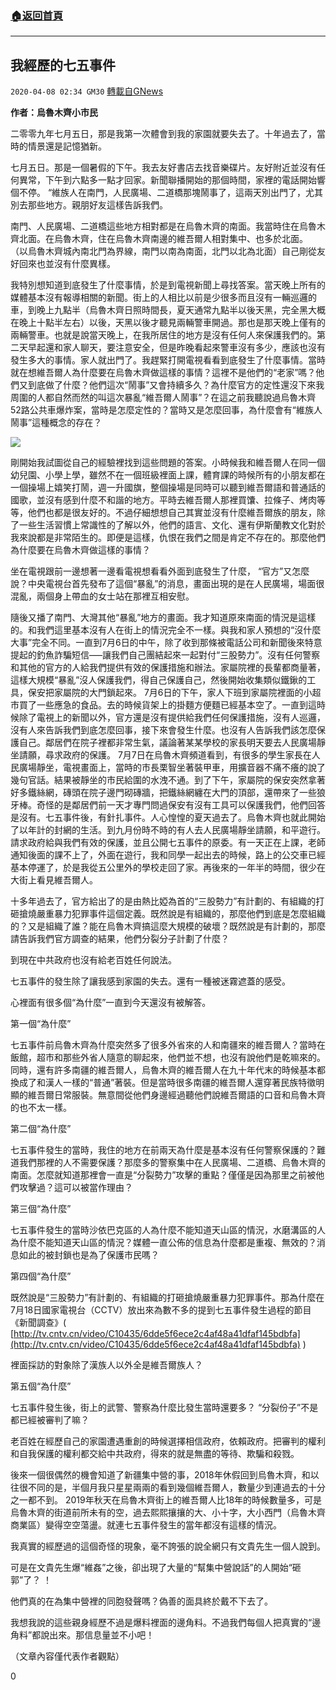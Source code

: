 ###  [:house:返回首頁](https://github.com/ourhimalayas/txt)
---

## 我經歷的七五事件
`2020-04-08 02:34 GM30` [轉載自GNews](https://gnews.org/zh-hant/165798/)

**作者：烏魯木齊小市民**

二零零九年七月五日，那是我第一次體會到我的家園就要失去了。十年過去了，當時的情景還是記憶猶新。

七月五日。那是一個暑假的下午。我去友好書店去找音樂碟片。友好附近並沒有任何異常，下午到六點多一點才回家。新聞聯播開始的那個時間，家裡的電話開始響個不停。 “維族人在南門，人民廣場、二道橋那塊鬧事了，這兩天別出門了，尤其別去那些地方。親朋好友這樣告訴我們。

南門、人民廣場、二道橋這些地方相對都是在烏魯木齊的南面。我當時住在烏魯木齊北面。在烏魯木齊，住在烏魯木齊南邊的維吾爾人相對集中、也多於北面。 （以烏魯木齊城內南北門為界線，南門以南為南面，北門以北為北面）自己剛從友好回來也並沒有什麼異樣。

我特別想知道到底發生了什麼事情，於是到電視新聞上尋找答案。當天晚上所有的媒體基本沒有報導相關的新聞。街上的人相比以前是少很多而且沒有一輛巡邏的車，到晚上九點半（烏魯木齊日照時間長，夏天通常九點半以後天黑，完全黑大概在晚上十點半左右）以後，天黑以後才聽見兩輛警車開過。那也是那天晚上僅有的兩輛警車。也就是說當天晚上，在我所居住的地方是沒有任何人來保護我們的。第二天早起還和家人聊天，要注意安全，但是昨晚看起來警車沒有多少，應該也沒有發生多大的事情。家人就出門了。我趕緊打開電視看看到底發生了什麼事情。當時就在想維吾爾人為什麼要在烏魯木齊做這樣的事情？這裡不是他們的“老家”嗎？他們又到底做了什麼？他們這次“鬧事”又會持續多久？為什麼官方的定性還沒下來我周圍的人都自然而然的叫這次暴亂“維吾爾人鬧事”？在這之前我聽說過烏魯木齊52路公共車爆炸案，當時是怎麼定性的？當時又是怎麼回事，為什麼會有“維族人鬧事”這種概念的存在？

![](https://s3.amazonaws.com/gnews-media-offload/wp-content/uploads/2020/04/08023119/image0-50.jpg)

剛開始我試圖從自己的經驗裡找到這些問題的答案。小時候我和維吾爾人在同一個幼兒園、小學上學，雖然不在一個班級裡面上課，體育課的時候所有的小朋友都在一個操場上嬉笑打鬧，週一升國旗，整個操場是同時可以聽到維吾爾語和普通話的國歌，並沒有感到什麼不和諧的地方。平時去維吾爾人那裡買馕、拉條子、烤肉等等，他們也都是很友好的。不過仔細想想自己其實並沒有什麼維吾爾族的朋友，除了一些生活習慣上常識性的了解以外，他們的語言、文化、還有伊斯蘭教文化對於我來說都是非常陌生的。即便是這樣，仇恨在我們之間是肯定不存在的。那麼他們為什麼要在烏魯木齊做這樣的事情？

坐在電視跟前一邊想著一邊看電視想看看外面到底發生了什麼， “官方”又怎麼說？中央電視台首先發布了這個“暴亂”的消息，畫面出現的是在人民廣場，場面很混亂，兩個身上帶血的女士站在那裡互相安慰。

隨後又播了南門、大灣其他“暴亂”地方的畫面。我才知道原來南面的情況是這樣的。和我們這里基本沒有人在街上的情況完全不一樣。與我和家人預想的“沒什麼大事”完全不同。一直到7月6日的中午，除了收到那條被電話公司和新聞後來特意提起的釣魚詐騙短信—–讓我們自己團結起來一起對付“三股勢力”。沒有任何警察和其他的官方的人給我們提供有效的保護措施和辦法。家屬院裡的長輩都商量著，這樣大規模“暴亂”沒人保護我們，得自己保護自己，然後開始收集類似鐵鍬的工具，保安把家屬院的大門鎖起來。 7月6日的下午，家人下班到家屬院裡面的小超市買了一些應急的食品。去的時候貨架上的掛麵方便麵已經基本空了。一直到這時候除了電視上的新聞以外，官方還是沒有提供給我們任何保護措施，沒有人巡邏，沒有人來告訴我們到底怎麼回事，接下來會發生什麼。也沒有人告訴我們該怎麼保護自己。鄰居們在院子裡都非常生氣，議論著某某學校的家長明天要去人民廣場靜坐請願，尋求政府的保護。 7月7日在烏魯木齊頻道看到，有很多的學生家長在人民廣場靜坐，電視畫面上，當時的市長栗智坐著裝甲車，用擴音器不痛不癢的說了幾句官話。結果被靜坐的市民給圍的水洩不通。到了下午，家屬院的保安突然拿著好多鐵絲網，磚頭在院子邊門砌磚牆，把鐵絲網纏在大門的頂部，還帶來了一些狼牙棒。奇怪的是鄰居們前一天才專門問過保安有沒有工具可以保護我們，他們回答是沒有。七五事件後，有針扎事件。人心惶惶的夏天過去了。烏魯木齊也就此開始了以年計的封網的生活。到九月份時不時的有人去人民廣場靜坐請願，和平遊行。請求政府給與我們有效的保護，並且公開七五事件的原委。有一天正在上課，老師通知後面的課不上了，外面在遊行，我和同學一起出去的時候，路上的公交車已經基本停運了，於是我從五公里外的學校走回了家。再後來的一年半的時間，很少在大街上看見維吾爾人。

十多年過去了，官方給出了的是由熱比婭為首的“三股勢力”有計劃的、有組織的打砸搶燒嚴重暴力犯罪事件這個定義。既然說是有組織的，那麼他們到底是怎麼組織的？又是組織了誰？能在烏魯木齊搞這麼大規模的破壞？既然說是有計劃的，那麼請告訴我們官方調查的結果，他們分裂分子計劃了什麼？

到現在中共政府也沒有給老百姓任何說法。

七五事件的發生除了讓我感到家園的失去。還有一種被迷霧遮蓋的感受。

心裡面有很多個“為什麼”一直到今天還沒有被解答。

第一個“為什麼”

七五事件前烏魯木齊為什麼突然多了很多外省來的人和南疆來的維吾爾人？當時在飯館，超市和那些外省人隨意的聊起來，他們並不想，也沒有說他們是乾嘛來的。同時，還有許多南疆的維吾爾人，烏魯木齊的維吾爾人在九十年代末的時候基本都換成了和漢人一樣的“普通”著裝。但是當時很多南疆的維吾爾人還穿著民族特徵明顯的維吾爾日常服裝。無意間從他們身邊經過聽他們說維吾爾語的口音和烏魯木齊的也不太一樣。

第二個“為什麼”

七五事件發生的當時，我住的地方在前兩天為什麼是基本沒有任何警察保護的？難道我們那裡的人不需要保護？那麼多的警察集中在人民廣場、二道橋、烏魯木齊的南面。怎麼就知道那裡會一直是“分裂勢力”攻擊的重點？僅僅是因為那里之前被他們攻擊過？這可以被當作理由？

第三個“為什麼”

七五事件發生的當時沙依巴克區的人為什麼不能知道天山區的情況，水磨溝區的人為什麼不能知道天山區的情況？媒體一直公佈的信息為什麼都是重複、無效的？消息如此的被封鎖也是為了保護市民嗎？

第四個“為什麼”

既然說是“三股勢力”有計劃的、有組織的打砸搶燒嚴重暴力犯罪事件。那為什麼在7月18日國家電視台（CCTV）放出來為數不多的提到七五事件發生過程的節目《新聞調查》( [http://tv.cntv.cn/video/C10435/6dde5f6ece2c4af48a41dfaf145bdbfa](http://tv.cntv.cn/video/C10435/6dde5f6ece2c4af48a41dfaf145bdbfa) )

裡面採訪的對象除了漢族人以外全是維吾爾族人？

第五個“為什麼”

七五事件發生後，街上的武警、警察為什麼比發生當時還要多？ “分裂份子”不是都已經被審判了嘛？

老百姓在經歷自己的家園遭遇重創的時候選擇相信政府，依賴政府。把審判的權利和自我保護的權利都交給中共政府，得來的就是無盡的等待、欺騙和殺戮。

後來一個很偶然的機會知道了新疆集中營的事，2018年休假回到烏魯木齊，和以往很不同的是，半個月我只星星兩兩的看到幾個維吾爾人，數量少到連過去的十分之一都不到。 2019年秋天在烏魯木齊街上的維吾爾人比18年的時候數量多，可是烏魯木齊的街道前所未有的空，過去熙熙攘攘的大、小十字，大小西門（烏魯木齊商業區）變得空空蕩盪。就連七五事件發生的當年都沒有這樣的情況。

我真實的經歷過的這個奇怪的現象，毫不誇張的說全網只有文貴先生一個人說到。

可是在文貴先生爆“維姦”之後，卻出現了大量的“幫集中營說話”的人開始“砸郭”了？ ！

他們真的在為集中營裡的同胞發聲嗎？偽善的面具終於戴不下去了。

我想我說的這些親身經歷不過是爆料裡面的邊角料。不過我們每個人把真實的“邊角料”都說出來。那信息量並不小吧！

（文章內容僅代表作者觀點）

0
